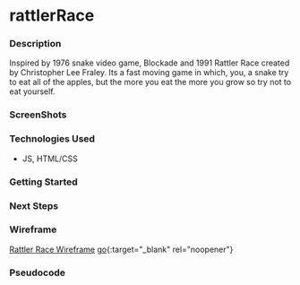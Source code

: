# rattlerRace

### Description 
Inspired by 1976 snake video game, Blockade and 1991 Rattler Race created by Christopher Lee Fraley. Its a fast moving game in which, you, a snake try to eat all of the apples, but the more you eat the more you grow so try not to eat yourself.  

### ScreenShots

### Technologies Used
- JS, HTML/CSS

### Getting Started 

### Next Steps

### Wireframe 

<a href="https://www.figma.com/file/k1247DzM2dWvngDV5vOdt4/RattlerRace?node-id=0%3A1" target="_blank">Rattler Race Wireframe</a>
[go](https://www.figma.com/file/k1247DzM2dWvngDV5vOdt4/RattlerRace?node-id=0%3A1){:target="_blank" rel="noopener"}

### Pseudocode
